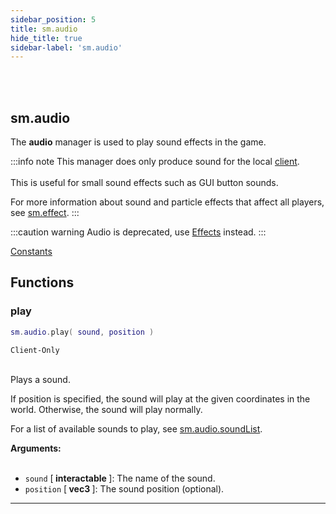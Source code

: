 ```yaml
---
sidebar_position: 5
title: sm.audio
hide_title: true
sidebar-label: 'sm.audio'
---
```


<br></br>

## sm.audio

The <strong>audio</strong> manager is used to play sound effects in the game.

:::info note
This manager does only produce sound for the local [client](/docs/#client). <br></br>
This is useful for small sound effects such as GUI button sounds.

For more information about sound and particle effects that affect all players, see [sm.effect](/docs/Game-Script-Environment/Static-Functions/sm.effect).
:::

:::caution warning
Audio is deprecated, use [Effects](/docs/Game-Script-Environment/Userdata/Effect) instead.
:::

[Constants](/docs/Game-Script-Environment/Constants#smaudiosoundlist)

## Functions

### play

```lua
sm.audio.play( sound, position )
```
<code>Client-Only</code> <br></br>

Plays a sound.

If position is specified, the sound will play at the given coordinates in the world. Otherwise, the sound will play normally.

For a list of available sounds to play, see [sm.audio.soundList](/docs/Game-Script-Environment/Constants#smaudiosoundlist).

<strong>Arguments:</strong> <br></br>

- <code>sound</code> [<strong> interactable </strong>]: The name of the sound.
- <code>position</code> [<strong> vec3 </strong>]: The sound position (optional).

---










